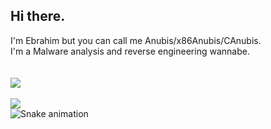 ## Hi there.
I'm Ebrahim but you can call me Anubis/x86Anubis/CAnubis.<br>
I'm a Malware analysis and reverse engineering wannabe.<br>
<br><br><a>
  <img align="center" src="https://github-readme-stats.vercel.app/api?username=x86-Anubis&show_icons=true&theme=tokyonight" />
</a><br><br>
<a>
  <img align="center" src="https://github-readme-stats.vercel.app/api/top-langs/?username=x86-Anubis&layout=compact&show_icons=true&theme=tokyonight" />
</a>
<br>
![Snake animation](https://github.com/thepiyushmalhotra/thepiyushmalhotra/blob/output/github-contribution-grid-snake.svg)

